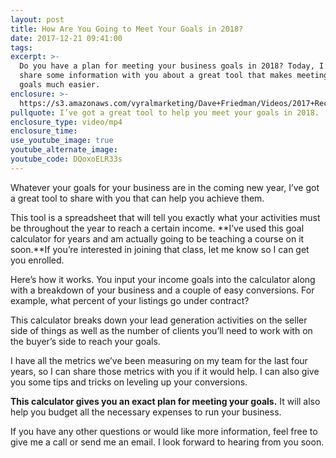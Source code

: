 ```yaml
---
layout: post
title: How Are You Going to Meet Your Goals in 2018?
date: 2017-12-21 09:41:00
tags:
excerpt: >-
  Do you have a plan for meeting your business goals in 2018? Today, I’d like to
  share some information with you about a great tool that makes meeting your
  goals much easier.
enclosure: >-
  https://s3.amazonaws.com/vyralmarketing/Dave+Friedman/Videos/2017+Recruiting/The+Goal+Planning+Calculator+-+Charleston+%2526+Mt.+Pleasant+Real+Estate+Agent.mp4
pullquote: I’ve got a great tool to help you meet your goals in 2018.
enclosure_type: video/mp4
enclosure_time:
use_youtube_image: true
youtube_alternate_image:
youtube_code: DQoxoELR33s
---
```



<!--base32-c9gq6t9k68ppctvad9gqmc9n6tw32ck1cdm6wd3degtk0xb2cnhp8w1qc5u36d9mdnu36c3tc9k6avkn6xgq4utn6nu6udtreth66d3degtk0e9td8v6uukbcnm36xtmdnn72whdc9gq6t9k68-base32-->

Whatever your goals for your business are in the coming new year, I’ve got a great tool to share with you that can help you achieve them.

This tool is a spreadsheet that will tell you exactly what your activities must be throughout the year to reach a certain income. **I’ve used this goal calculator for years and am actually going to be teaching a course on it soon.**If you’re interested in joining that class, let me know so I can get you enrolled.

Here’s how it works. You input your income goals into the calculator along with a breakdown of your business and a couple of easy conversions. For example, what percent of your listings go under contract?

This calculator breaks down your lead generation activities on the seller side of things as well as the number of clients you’ll need to work with on the buyer’s side to reach your goals.
<!--base32-c9gq6t9k68ppctvad9gqmc9n6tw32ck1cdm6wd3degtk0xb2cnhp8w1qc5u36d9mdnu36c3q6dq68u3g6wt7grk6cnm6mukqemtput3ee0t62rv8cwu6ux1kc4wkjw9rd1wk4r9tc9vjurk1edjk6cg-base32-->

I have all the metrics we’ve been measuring on my team for the last four years, so I can share those metrics with you if it would help. I can also give you some tips and tricks on leveling up your conversions.

**This calculator gives you an exact plan for meeting your goals.** It will also help you budget all the necessary expenses to run your business.

If you have any other questions or would like more information, feel free to give me a call or send me an email. I look forward to hearing from you soon.